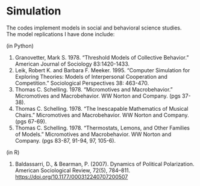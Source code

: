 # Simulation
The codes implement models in social and behavioral science studies. <br />
The model replications I have done include: <br />

(in Python) <br />
1. Granovetter, Mark S. 1978. “Threshold Models of Collective Behavior.” American Journal of Sociology 83:1420-1433. <br />
2. Leik, Robert K. and Barbara F. Meeker. 1995. “Computer Simulation for Exploring Theories: Models of Interpersonal Cooperation and Competition.” Sociological Perspectives 38: 463-470. <br />
3. Thomas C. Schelling. 1978. “Micromotives and Macrobehavior.” Micromotives and Macrobehavior. WW Norton and Company. (pgs 37-38).
4. Thomas C. Schelling. 1978. “The Inescapable Mathematics of Musical Chairs.” Micromotives and Macrobehavior. WW Norton and Company. (pgs 67-69).
5. Thomas C. Schelling. 1978. “Thermostats, Lemons, and Other Families of Models.” Micromotives and Macrobehavior. WW Norton and Company. (pgs 83-87, 91-94, 97, 105-6). <br />

(in R)
1. Baldassarri, D., & Bearman, P. (2007). Dynamics of Political Polarization. American Sociological Review, 72(5), 784–811. https://doi.org/10.1177/000312240707200507
